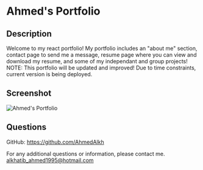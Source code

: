 # Ahmed's Portfolio

## Description

Welcome to my react portfolio! My portfolio includes an "about me" section, contact page to send me a message, resume page where you can view and download my resume, and some of my independant and group projects! NOTE: This portfolio will be updated and improved! Due to time constraints, current version is being deployed.

## Screenshot

![Ahmed's Portfolio](https://user-images.githubusercontent.com/90983346/158081203-af347efc-6524-4fb9-8066-a83090ff9238.png)

## Questions

GitHub: https://github.com/AhmedAlkh

For any additional questions or information, please contact me.
[alkhatib_ahmed1995@hotmail.com](mailto:alkhatib_ahmed1995@hotmail.com)